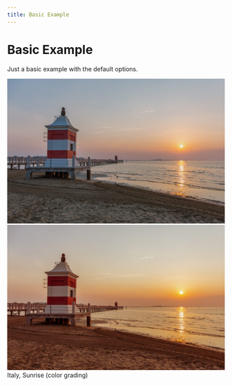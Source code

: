 ```yaml
---
title: Basic Example
---
```


<script setup>
import { onMounted } from 'vue';
import SlickImageCompare from 'slick-image-compare';
import SwitchButtons from '../Components/SwitchButtons.vue';
import SwitchContent from '../Components/SwitchContent.vue';

onMounted(() => {
  const sic1 = new SlickImageCompare('#example');
});
</script>

# Basic Example
Just a basic example with the default options.

<SwitchButtons></SwitchButtons>
<SwitchContent>
  <template v-slot:a>

  ```html
  <div id="example">
    <img src="/images/04_before.jpg" alt="before" />
    <img src="/images/04_after.jpg" alt="after" />
  </div>
  ```

  ```js
  const sic = new SlickImageCompare('#example');
  ```
  </template>
  <template v-slot:b>

  ```html
  <div data-sic>
    <img src="/images/04_before.jpg" alt="before" />
    <img src="/images/04_after.jpg" alt="after" />
  </div>
  ```

  ```js
  SlickImageCompare.init();
  ```
  </template>
</SwitchContent>

<div id="example">
  <img src="/images/04_before.jpg" alt="before" />
  <img src="/images/04_after.jpg" alt="after" />
</div>
<div class="image-caption">Italy, Sunrise (color grading)</div>
